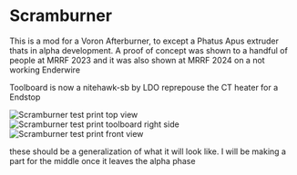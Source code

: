 # Scramburner

This is a mod for a Voron Afterburner, to except a Phatus Apus extruder thats in alpha development. A proof of concept was shown to a handful of people at MRRF 2023 and it was also shown at MRRF 2024 on a not working Enderwire

Toolboard is now a nitehawk-sb by LDO 
reprepouse the CT heater for a Endstop

![Scramburner test print top view](Images/20240104_163649.jpg) 
![Scramburner test print toolboard right side](Images/20240104_163632.jpg)
![Scramburner test print front view](Images/20240104_163637.jpg)

these should be a generalization of what it will look like. I will be making a part for the middle once it leaves the alpha phase
